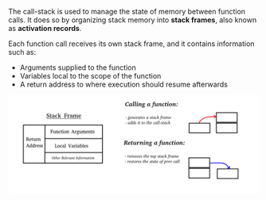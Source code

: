 The call-stack is used to manage the state of memory between function calls. It does so by organizing stack memory into **stack frames**, also known as **activation records**.

Each function call receives its own stack frame, and it contains information such as:

  * Arguments supplied to the function
  * Variables local to the scope of the function
  * A return address to where execution should resume afterwards

![the call stack](../img/call-stack.png)